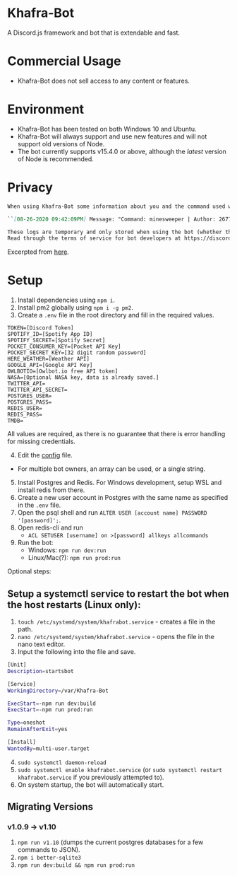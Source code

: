 # Khafra-Bot
A Discord.js framework and bot that is extendable and fast. 

# Commercial Usage
* Khafra-Bot does not sell access to any content or features.

# Environment
* Khafra-Bot has been tested on both Windows 10 and Ubuntu. 
* Khafra-Bot will always support and use new features and will not support old versions of Node.
* The bot currently supports v15.4.0 or above, although the *latest* version of Node is recommended.

# Privacy
```md
When using Khafra-Bot some information about you and the command used will be temporarily stored. The purpose of these logs is to provide debug info if errors or misuse occur. A complete log entry looks like:

``[08-26-2020 09:42:09PM] Message: "Command: minesweeper | Author: 267774648622645249 | URL: https://discord.com/channels/677271830838640680/733157666737881149/748356650515300394 | Guild: 677271830838640680 | Input: !minesweeper"``

These logs are temporary and only stored when using the bot (whether that is reacting for a role or using a command).
Read through the terms of service for bot developers at https://discord.com/developers/docs/legal (collecting logs falls under section 2-A).
```
Excerpted from [here](https://discord.com/channels/677271830838640680/705894525473784303/748361427328303175).

# Setup
1. Install dependencies using ``npm i``.
2. Install pm2 globally using ``npm i -g pm2``.
3. Create a ``.env`` file in the root directory and fill in the required values.
```
TOKEN=[Discord Token]
SPOTIFY_ID=[Spotify App ID]
SPOTIFY_SECRET=[Spotify Secret]
POCKET_CONSUMER_KEY=[Pocket API Key]
POCKET_SECRET_KEY=[32 digit random password]
HERE_WEATHER=[Weather API]
GOOGLE_API=[Google API Key]
OWLBOTIO=[Owlbot.io free API token]
NASA=[Optional NASA key, data is already saved.]
TWITTER_API=
TWITTER_API_SECRET=
POSTGRES_USER=
POSTGRES_PASS=
REDIS_USER=
REDIS_PASS=
TMDB=
```
All values are required, as there is no guarantee that there is error handling for missing credentials. 

4. Edit the [config](./config.json) file.
* For multiple bot owners, an array can be used, or a single string.
5. Install Postgres and Redis. For Windows development, setup WSL and install redis from there.
6. Create a new user account in Postgres with the same name as specified in the `.env` file.
7. Open the psql shell and run `ALTER USER [account name] PASSWORD '[password]';`.
8. Open redis-cli and run 
    - `ACL SETUSER [username] on >[password] allkeys allcommands`
8. Run the bot:
    - Windows: ``npm run dev:run``
    - Linux/Mac(?): ``npm run prod:run``

Optional steps:

## Setup a systemctl service to restart the bot when the host restarts (Linux only):
1. `touch /etc/systemd/system/khafrabot.service` - creates a file in the path.
2. `nano /etc/systemd/system/khafrabot.service` - opens the file in the nano text editor.
3. Input the following into the file and save.
```bash
[Unit]
Description=startsbot

[Service]
WorkingDirectory=/var/Khafra-Bot

ExecStart=-npm run dev:build
ExecStart=-npm run prod:run

Type=oneshot
RemainAfterExit=yes

[Install]
WantedBy=multi-user.target
```
4. `sudo systemctl daemon-reload`
5. `sudo systemctl enable khafrabot.service` (or `sudo systemctl restart khafrabot.service` if you previously attempted to).
6. On system startup, the bot will automatically start.

## Migrating Versions

### v1.0.9 -> v1.10
1. `npm run v1.10` (dumps the current postgres databases for a few commands to JSON).
2. `npm i better-sqlite3`
3. `npm run dev:build && npm run prod:run`